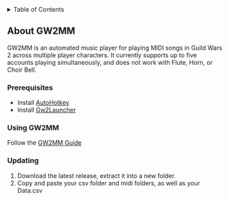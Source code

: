 <details>
  <summary>Table of Contents</summary>
  <ol>
    <li><a href="#about">About GW2MM</a></li>
      <ul>
        <li><a href="#prerequisites">Prerequisites</a></li>
        <li><a href="#usage">Using GW2MM</a></li>
      </ul></li>
  </ol>
</details>

<section id="about">

# About GW2MM
  <p> GW2MM is an automated music player for playing MIDI songs in Guild Wars 2 across multiple player characters. It currently supports up to five accounts playing simultaneously, and does not work with Flute, Horn, or Choir Bell.</p>
</section>

### Prerequisites

* Install <a href="https://www.autohotkey.com/" alt="AutoHotkey">AutoHotkey</a>
* Install <a href="https://github.com/Healix/Gw2Launcher" alt="Gw2Launcher">Gw2Launcher</a>
</section>

### Using GW2MM

Follow the <a href="https://docs.google.com/document/d/1Ek9sHKd0PQw9vmecujCG7tVtNIkKMtPnIPPEBio5ZoU/edit" alt="GW2MM Guide">GW2MM Guide</a>

### Updating
1) Download the latest release, extract it into a new folder.
2) Copy and paste your csv folder and midi folders, as well as your Data.csv
</section>

